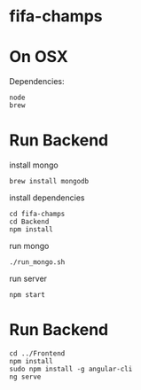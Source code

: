 # fifa-champs

# On OSX

Dependencies: 
```
node
brew
```

# Run Backend
install mongo 
```
brew install mongodb
```

install dependencies
```
cd fifa-champs
cd Backend
npm install
```
run mongo 
```mkdir -p /data/db 
./run_mongo.sh
```
run server
```
npm start
```

# Run Backend
```
cd ../Frontend
npm install
sudo npm install -g angular-cli
ng serve
```
